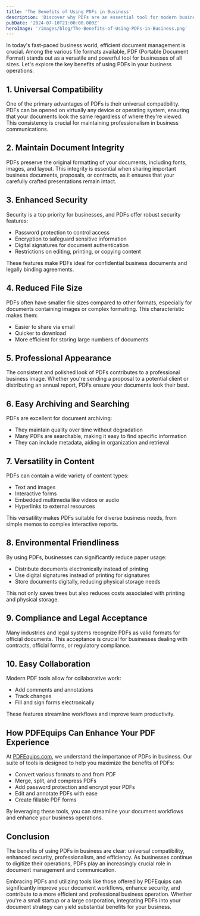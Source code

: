 ```yaml
---
title: 'The Benefits of Using PDFs in Business'
description: 'Discover why PDFs are an essential tool for modern businesses and how they can streamline your document workflows'
pubDate: '2024-07-10T21:00:00.000Z'
heroImage: '/images/blog/The-Benefits-of-Using-PDFs-in-Business.png'
---
```


In today's fast-paced business world, efficient document management is crucial. Among the various file formats available, PDF (Portable Document Format) stands out as a versatile and powerful tool for businesses of all sizes. Let's explore the key benefits of using PDFs in your business operations.

## 1. Universal Compatibility

One of the primary advantages of PDFs is their universal compatibility. PDFs can be opened on virtually any device or operating system, ensuring that your documents look the same regardless of where they're viewed. This consistency is crucial for maintaining professionalism in business communications.

## 2. Maintain Document Integrity

PDFs preserve the original formatting of your documents, including fonts, images, and layout. This integrity is essential when sharing important business documents, proposals, or contracts, as it ensures that your carefully crafted presentations remain intact.

## 3. Enhanced Security

Security is a top priority for businesses, and PDFs offer robust security features:

- Password protection to control access
- Encryption to safeguard sensitive information
- Digital signatures for document authentication
- Restrictions on editing, printing, or copying content

These features make PDFs ideal for confidential business documents and legally binding agreements.

## 4. Reduced File Size

PDFs often have smaller file sizes compared to other formats, especially for documents containing images or complex formatting. This characteristic makes them:

- Easier to share via email
- Quicker to download
- More efficient for storing large numbers of documents

## 5. Professional Appearance

The consistent and polished look of PDFs contributes to a professional business image. Whether you're sending a proposal to a potential client or distributing an annual report, PDFs ensure your documents look their best.

## 6. Easy Archiving and Searching

PDFs are excellent for document archiving:

- They maintain quality over time without degradation
- Many PDFs are searchable, making it easy to find specific information
- They can include metadata, aiding in organization and retrieval

## 7. Versatility in Content

PDFs can contain a wide variety of content types:

- Text and images
- Interactive forms
- Embedded multimedia like videos or audio
- Hyperlinks to external resources

This versatility makes PDFs suitable for diverse business needs, from simple memos to complex interactive reports.

## 8. Environmental Friendliness

By using PDFs, businesses can significantly reduce paper usage:

- Distribute documents electronically instead of printing
- Use digital signatures instead of printing for signatures
- Store documents digitally, reducing physical storage needs

This not only saves trees but also reduces costs associated with printing and physical storage.

## 9. Compliance and Legal Acceptance

Many industries and legal systems recognize PDFs as valid formats for official documents. This acceptance is crucial for businesses dealing with contracts, official forms, or regulatory compliance.

## 10. Easy Collaboration

Modern PDF tools allow for collaborative work:

- Add comments and annotations
- Track changes
- Fill and sign forms electronically

These features streamline workflows and improve team productivity.

## How PDFEquips Can Enhance Your PDF Experience

At [PDFEquips.com](https://www.pdfequips.com), we understand the importance of PDFs in business. Our suite of tools is designed to help you maximize the benefits of PDFs:

- Convert various formats to and from PDF
- Merge, split, and compress PDFs
- Add password protection and encrypt your PDFs
- Edit and annotate PDFs with ease
- Create fillable PDF forms

By leveraging these tools, you can streamline your document workflows and enhance your business operations.

## Conclusion

The benefits of using PDFs in business are clear: universal compatibility, enhanced security, professionalism, and efficiency. As businesses continue to digitize their operations, PDFs play an increasingly crucial role in document management and communication.

Embracing PDFs and utilizing tools like those offered by PDFEquips can significantly improve your document workflows, enhance security, and contribute to a more efficient and professional business operation. Whether you're a small startup or a large corporation, integrating PDFs into your document strategy can yield substantial benefits for your business.